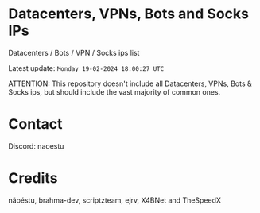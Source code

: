 # Datacenters, VPNs, Bots and Socks IPs
 
Datacenters / Bots / VPN / Socks ips list

Latest update: `Monday 19-02-2024 18:00:27 UTC` 

ATTENTION: This repository doesn't include all Datacenters, VPNs, Bots & Socks ips, 
but should include the vast majority of common ones.

# Contact
Discord: naoestu

# Credits
nãoéstu, brahma-dev, scriptzteam, ejrv, X4BNet and TheSpeedX
